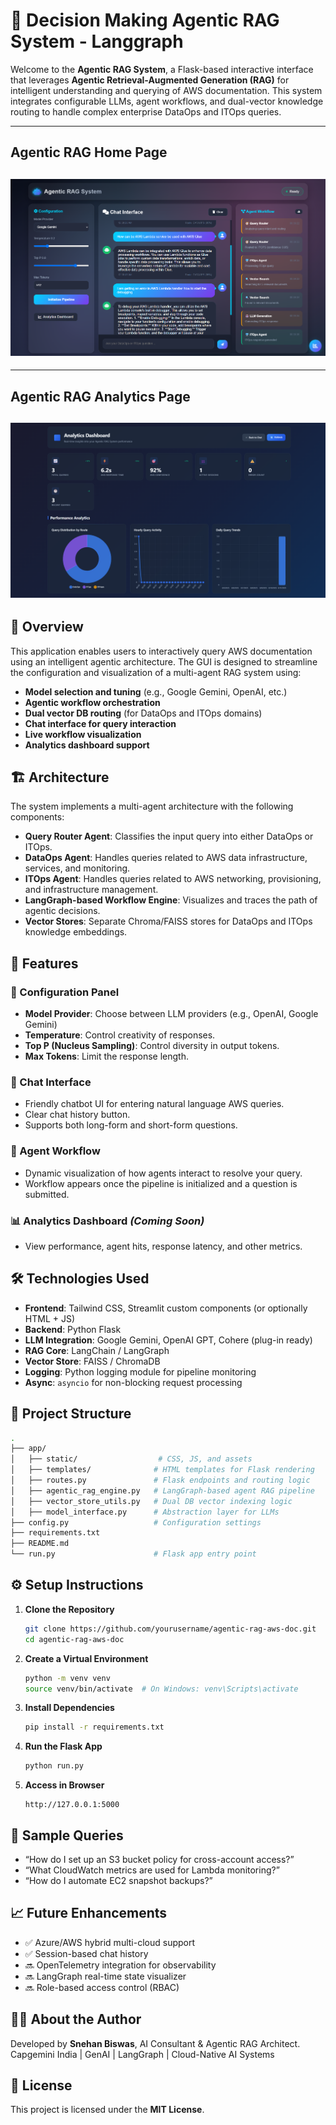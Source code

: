 
# 🧠 Decision Making Agentic RAG System - Langgraph

Welcome to the **Agentic RAG System**, a Flask-based interactive interface that leverages **Agentic Retrieval-Augmented Generation (RAG)** for intelligent understanding and querying of AWS documentation. This system integrates configurable LLMs, agent workflows, and dual-vector knowledge routing to handle complex enterprise DataOps and ITOps queries.

---
Agentic RAG Home Page
---
![Agentic RAG UI Home](./assets/interface.png)
---

---
Agentic RAG Analytics Page
---
![Agentic RAG UI Analytics](./assets/analytics.png)
---

## 🚀 Overview

This application enables users to interactively query AWS documentation using an intelligent agentic architecture. The GUI is designed to streamline the configuration and visualization of a multi-agent RAG system using:

- **Model selection and tuning** (e.g., Google Gemini, OpenAI, etc.)
- **Agentic workflow orchestration**
- **Dual vector DB routing** (for DataOps and ITOps domains)
- **Chat interface for query interaction**
- **Live workflow visualization**
- **Analytics dashboard support**

## 🏗️ Architecture

The system implements a multi-agent architecture with the following components:

- **Query Router Agent**: Classifies the input query into either DataOps or ITOps.
- **DataOps Agent**: Handles queries related to AWS data infrastructure, services, and monitoring.
- **ITOps Agent**: Handles queries related to AWS networking, provisioning, and infrastructure management.
- **LangGraph-based Workflow Engine**: Visualizes and traces the path of agentic decisions.
- **Vector Stores**: Separate Chroma/FAISS stores for DataOps and ITOps knowledge embeddings.

## 🧩 Features

### 🔧 Configuration Panel

- **Model Provider**: Choose between LLM providers (e.g., OpenAI, Google Gemini)
- **Temperature**: Control creativity of responses.
- **Top P (Nucleus Sampling)**: Control diversity in output tokens.
- **Max Tokens**: Limit the response length.

### 💬 Chat Interface

- Friendly chatbot UI for entering natural language AWS queries.
- Clear chat history button.
- Supports both long-form and short-form questions.

### 🧠 Agent Workflow

- Dynamic visualization of how agents interact to resolve your query.
- Workflow appears once the pipeline is initialized and a question is submitted.

### 📊 Analytics Dashboard *(Coming Soon)*

- View performance, agent hits, response latency, and other metrics.

## 🛠️ Technologies Used

- **Frontend**: Tailwind CSS, Streamlit custom components (or optionally HTML + JS)
- **Backend**: Python Flask
- **LLM Integration**: Google Gemini, OpenAI GPT, Cohere (plug-in ready)
- **RAG Core**: LangChain / LangGraph
- **Vector Store**: FAISS / ChromaDB
- **Logging**: Python logging module for pipeline monitoring
- **Async**: `asyncio` for non-blocking request processing

## 📁 Project Structure

```bash
.
├── app/
│   ├── static/                  # CSS, JS, and assets
│   ├── templates/              # HTML templates for Flask rendering
│   ├── routes.py               # Flask endpoints and routing logic
│   ├── agentic_rag_engine.py   # LangGraph-based agent RAG pipeline
│   ├── vector_store_utils.py   # Dual DB vector indexing logic
│   ├── model_interface.py      # Abstraction layer for LLMs
├── config.py                   # Configuration settings
├── requirements.txt
├── README.md
└── run.py                      # Flask app entry point
```

## ⚙️ Setup Instructions

1. **Clone the Repository**
   ```bash
   git clone https://github.com/yourusername/agentic-rag-aws-doc.git
   cd agentic-rag-aws-doc
   ```

2. **Create a Virtual Environment**
   ```bash
   python -m venv venv
   source venv/bin/activate  # On Windows: venv\Scripts\activate
   ```

3. **Install Dependencies**
   ```bash
   pip install -r requirements.txt
   ```

4. **Run the Flask App**
   ```bash
   python run.py
   ```

5. **Access in Browser**
   ```
   http://127.0.0.1:5000
   ```

## 🧪 Sample Queries

- “How do I set up an S3 bucket policy for cross-account access?”
- “What CloudWatch metrics are used for Lambda monitoring?”
- “How do I automate EC2 snapshot backups?”

## 📈 Future Enhancements

- ✅ Azure/AWS hybrid multi-cloud support
- ✅ Session-based chat history
- 🔜 OpenTelemetry integration for observability
- 🔜 LangGraph real-time state visualizer
- 🔜 Role-based access control (RBAC)

## 🙋‍♂️ About the Author

Developed by **Snehan Biswas**, AI Consultant & Agentic RAG Architect.  
Capgemini India | GenAI | LangGraph | Cloud-Native AI Systems

## 📄 License

This project is licensed under the **MIT License**.
